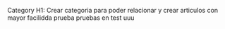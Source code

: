 Category
H1: Crear categoria para poder relacionar y crear articulos con mayor facilidda
prueba
pruebas en test
uuu